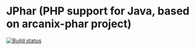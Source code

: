 # JPhar (PHP support for Java, based on arcanix-phar project)

[![Build status](https://travis-ci.org/npetrovski/jphar.svg?branch=master)](https://travis-ci.org/npetrovski/jphar)